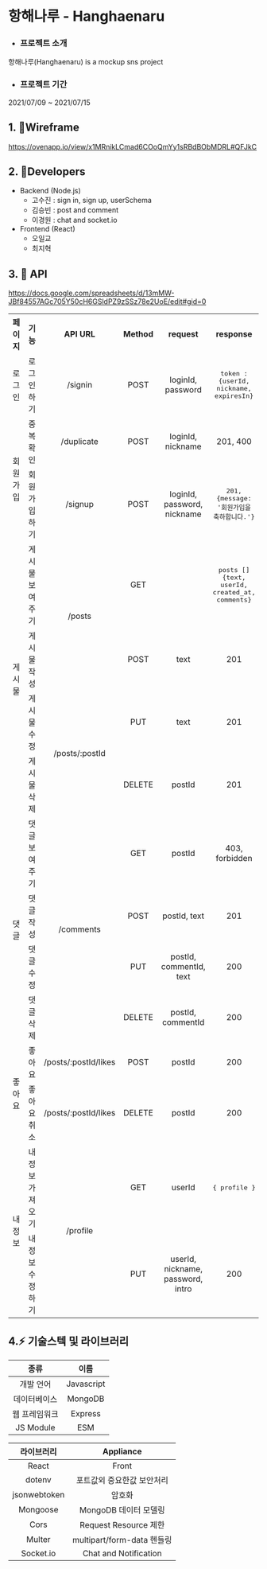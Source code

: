 # 항해나루 - Hanghaenaru

 - ### 프로젝트 소개  
항해나루(Hanghaenaru) is a mockup sns project    
  
- ### 프로젝트 기간   
2021/07/09 ~ 2021/07/15
## 1. 📌Wireframe

https://ovenapp.io/view/x1MRnikLCmad6COoQmYy1sRBdBObMDRL#QFJkC

## 2. 🤝Developers

- Backend (Node.js)
  - 고수진 : sign in, sign up, userSchema
  - 김승빈 : post and comment
  - 이경원 : chat and socket.io
- Frontend (React)
  - 오일교
  - 최지혁

## 3. 🌟 API

https://docs.google.com/spreadsheets/d/13mMW-JBf84557AGc705Y50cH6GSldPZ9zSSz78e2UoE/edit#gid=0


<table width = "1000" style="text-align:center; " >
  <tr>
    <th width = "100" style="word-break:break-all">페이지</th>
    <th width = "100">기능</th>
    <th>API URL</th>
    <th>Method</th>
    <th>request</th>
    <th>response</th>
  </tr>
  <tr>
    <td  style="word-break:break-all">로그인</td>
    <td>로그인<br>하기</td>
    <td>/signin</td>
    <td>POST</td>
    <td>loginId, password</td>
    <td style="font-family:Monospace">token : {userId, nickname, expiresIn}</td>
  </tr>
  <tr>
    <td rowspan="2">회원가입</td>
    <td>중복확인</td>
    <td>/duplicate</td>
    <td>POST</td>
    <td>loginId, nickname</td>
    <td>201, 400</td>
  </tr>
   <tr>
    <td>회원가입<br>하기</td>
    <td>/signup</td>
    <td>POST</td>
    <td>loginId, password, nickname</td>
    <td style="font-family:Monospace">201, {message: '회원가입을 축하합니다.'}</td>
  </tr>

  <tr>
    <td rowspan="4">게시물</td>
    <td>게시물<br>보여주기</td>
    <td  rowspan="2">/posts</td>
    <td>GET</td>
    <td></td>
    <td style="font-family:Monospace">posts [] {text, userId, created_at, comments}</td>
  </tr>
   <tr>
    <td>게시물<br>작성</td>
    <td>POST</td>
    <td>text</td>
    <td>201</td>
  </tr>
  <tr>
    <td>게시물<br>수정</td>
    <td  rowspan="2">/posts/:postId</td>
    <td>PUT</td>
    <td>text</td>
    <td>201</td>
  </tr>
   <tr>
    <td>게시물<br>삭제</td>
    <td>DELETE</td>
    <td>postId</td>
    <td>201</td>
  </tr>


 <tr>
    <td rowspan="4">댓글</td>
    <td>댓글<br>보여주기</td>
    <td  rowspan="4">/comments</td>
    <td>GET</td>
    <td>postId</td>
    <td>403, forbidden</td>
  </tr>
  <tr>
    <td>댓글 작성</td>
    <td>POST</td>
    <td>postId, text</td>
    <td>201</td>
  </tr>
  <tr>
    <td>댓글 수정</td>
    <td>PUT</td>
    <td>postId, commentId, text</td>
    <td>200</td>
  </tr>
  <tr>
    <td>댓글 삭제</td>
    <td>DELETE</td>
    <td>postId, commentId</td>
    <td>200</td>
  </tr>

  <tr>
    <td rowspan="2">좋아요</td>
    <td>좋아요</td>
    <td>/posts/:postId/likes</td>
    <td>POST</td>
    <td>postId</td>
    <td>200</td>
  </tr>
  <tr>
    <td>좋아요<br>취소</td>
    <td >/posts/:postId/likes</td>
    <td>DELETE</td>
    <td>postId</td>
    <td>200</td>
  </tr>

  <tr>
    <td rowspan="2">내정보</td>
    <td>내 정보<br>가져오기</td>
    <td rowspan="2">/profile</td>
    <td>GET</td>
    <td>userId</td>
    <td style="font-family:Monospace">{ profile }</td>
  </tr>
  <tr>
    <td>내정보<br>수정하기</td>
    <td>PUT</td>
    <td>userId, nickname, password, intro </td>
    <td>200</td>
  </tr>
</table>

## 4.⚡ 기술스텍 및 라이브러리
| 종류 | 이름 |
|:---:|:---:|
| 개발 언어 | Javascript  |
| 데이터베이스 | MongoDB |
| 웹 프레임워크 | Express |
| JS Module | ESM |


| 라이브러리 | Appliance |
|:---:|:---:|
| React | Front |
| dotenv | 포트값외 중요한값 보안처리 |
| jsonwebtoken | 암호화 |
| Mongoose | MongoDB 데이터 모델링 |
| Cors | Request Resource 제한 |
| Multer | multipart/form-data 헨들링 |
| Socket.io | Chat and Notification |
